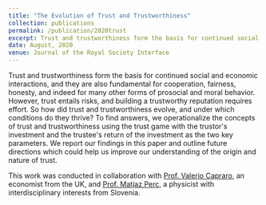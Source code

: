 ```yaml
---
title: "The Evolution of Trust and Trustworthiness"
collection: publications
permalink: /publication/2020trust
excerpt: Trust and trustworthiness form the basis for continued social and economic interactions, and they are also fundamental for cooperation, fairness, honesty, and indeed for many other forms of prosocial and moral behavior. However, trust entails risks, and building a trustworthy reputation requires effort. So how did trust and trustworthiness evolve, and under which conditions do they thrive? To find answers, we operationalize the concepts of trust and trustworthiness using the trust game with the trustor's investment and the trustee's return of the investment as the two key parameters. We report our findings in this paper and outline future directions which could help us improve our understanding of the origin and nature of trust. 
date: August, 2020
venue: Journal of the Royal Society Interface
---
```


Trust and trustworthiness form the basis for continued social and economic interactions, and they are also fundamental for cooperation, fairness, honesty, and indeed for many other forms of prosocial and moral behavior. However, trust entails risks, and building a trustworthy reputation requires effort. So how did trust and trustworthiness evolve, and under which conditions do they thrive? To find answers, we operationalize the concepts of trust and trustworthiness using the trust game with the trustor's investment and the trustee's return of the investment as the two key parameters. We report our findings in this paper and outline future directions which could help us improve our understanding of the origin and nature of trust. 

This work was conducted in collaboration with [Prof. Valerio Capraro](https://scholar.google.com/citations?user=tILfWO0AAAAJ&hl=en), an economist from the UK, and [Prof. Matjaz Perc](https://scholar.google.com/citations?hl=en&user=nfY5WDMAAAAJ&view_op=list_works&sortby=pubdate), a physicist with interdisciplinary interests from Slovenia.
